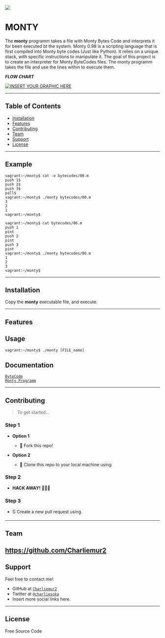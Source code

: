 <img src="https://bdn-data.s3.amazonaws.com/uploads/2020/03/33554421_H26278923-600x400.jpeg">

# MONTY

The **monty** programm takes a file with Monty Bytes Code and interprets it for been executed bt the system.
Monty 0.98 is a scripting language that is first compiled into Monty byte codes (Just like Python). It relies on a unique stack, with specific instructions to manipulate it. The goal of this project is to create an interpreter for Monty ByteCodes files.
The monty programm takes the file and use the lines within to execute them.


***FLOW CHART***

[![INSERT YOUR GRAPHIC HERE](http://i.imgur.com/dt8AUb6.png)]()

---

## Table of Contents

- [Installation](#installation)
- [Features](#features)
- [Contributing](#contributing)
- [Team](#team)
- [Support](#support)
- [License](#license)


---

## Example

```
vagrant:~/monty$ cat -e bytecodes/00.m
push 1$
push 2$
push 3$
pall$
vagrant:~/monty$ ./monty bytecodes/00.m
3
2
1
vagrant:~/monty$
```
```
vagrant:~/monty$ cat bytecodes/06.m
push 1
pint
push 2
pint
push 3
pint
vagrant:~/monty$ ./monty bytecodes/06.m
1
2
3
vagrant:~/monty$
```
---

## Installation

Copy the **monty** executable file, and execute.

---

## Features
## Usage
```
vagrant:~/monty$ ./monty [FILE_name]
```

## Documentation

<a href="https://en.wikipedia.org/wiki/Bytecode">`ByteCode`</a><br>
<a href="https://mariadb.org/tag/monty-program-ab/">`Monty Programm`</a>

---

## Contributing

> To get started...

### Step 1

- **Option 1**
    - 🍴 Fork this repo!

- **Option 2**
    - 👯 Clone this repo to your local machine using

### Step 2

- **HACK AWAY!** 🔨🔨🔨

### Step 3

- 🔃 Create a new pull request using.
---

## Team

https://github.com/Charliemur2
---

## Support

Feel free to contact me!

- GitHub at <a href="https://github.com/Charliemur2">`Charliemur2`</a>
- Twitter at <a href="https://twitter.com/charliesoka">`@charliesoka`</a>
- Insert more social links here.

---

## License

Free Source Code
